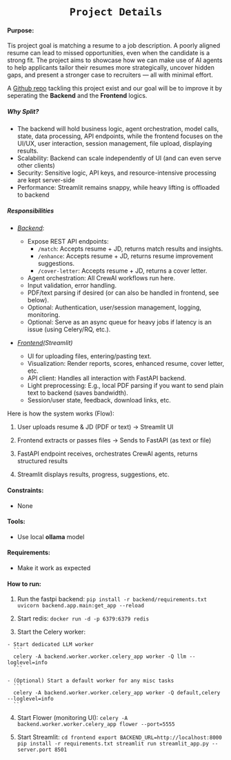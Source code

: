 # <center>**`Project Details`**</center>

#### **Purpose**:

Tis project goal is matching a resume to a job description. A poorly aligned resume can lead to missed opportunities, even when the candidate is a strong fit. The project aims to showcase how we can make use of AI agents to help applicants tailor their resumes more strategically, uncover hidden gaps, and present a stronger case to recruiters — all with minimal effort.

A [Github repo](https://github.com/vikrambhat2/MultiAgents-with-CrewAI-ResumeJDMatcher) tackling this project exist and our goal will be to improve it by seperating the **Backend** and the **Frontend** logics.

##### **Why Split**?

 - The backend will hold business logic, agent orchestration, model calls, state, data processing, API endpoints, while the frontend focuses on the UI/UX, user interaction, session management, file upload, displaying results.
 - Scalability: Backend can scale independently of UI (and can even serve other clients)
 - Security: Sensitive logic, API keys, and resource-intensive processing are kept server-side
 - Performance: Streamlit remains snappy, while heavy lifting is offloaded to backend
 
##### **Responsibilities**

  - *<u>Backend</u>*: 
    - Expose REST API endpoints:
        - `/match`: Accepts resume + JD, returns match results and insights.
        - `/enhance`: Accepts resume + JD, returns resume improvement suggestions.
        - `/cover-letter`: Accepts resume + JD, returns a cover letter.
    - Agent orchestration: All CrewAI workflows run here.
    - Input validation, error handling.
    - PDF/text parsing if desired (or can also be handled in frontend, see below).
    - Optional: Authentication, user/session management, logging, monitoring.
    - Optional: Serve as an async queue for heavy jobs if latency is an issue (using Celery/RQ, etc.).
 
 - *<u>Frontend</u>(Streamlit)*
    - UI for uploading files, entering/pasting text.
    - Visualization: Render reports, scores, enhanced resume, cover letter, etc.
    - API client: Handles all interaction with FastAPI backend.
    - Light preprocessing: E.g., local PDF parsing if you want to send plain text to backend (saves bandwidth).
    - Session/user state, feedback, download links, etc.

Here is how the system works (Flow):

 1. User uploads resume & JD (PDF or text) → Streamlit UI

 2. Frontend extracts or passes files → Sends to FastAPI (as text or file)

 3. FastAPI endpoint receives, orchestrates CrewAI agents, returns structured results

 4. Streamlit displays results, progress, suggestions, etc.

#### **Constraints**:

 - None


#### **Tools**:

 - Use local **ollama** model

#### **Requirements**:
 - Make it work as expected

#### How to run:

  1. Run the fastpi backend:
    ```
    pip install -r backend/requirements.txt
    uvicorn backend.app.main:get_app --reload
    ```

  2. Start redis:
    ```
    docker run -d -p 6379:6379 redis
    ```

  3. Start the Celery worker:

    - Start dedicated LLM worker
      ```
      celery -A backend.worker.worker.celery_app worker -Q llm --loglevel=info
      ```

    - (Optional) Start a default worker for any misc tasks
      ```
      celery -A backend.worker.worker.celery_app worker -Q default,celery --loglevel=info
      ```

  4. Start Flower (monitoring UI):
    ```
    celery -A backend.worker.worker.celery_app flower --port=5555
    ```
    
  5. Start Streamlit:
    ```
    cd frontend
    export BACKEND_URL=http://localhost:8000
    pip install -r requirements.txt
    streamlit run streamlit_app.py --server.port 8501
    ```
